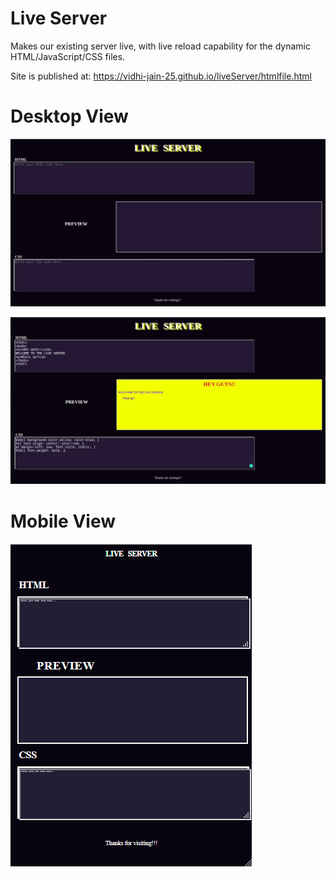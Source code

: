 # Live Server

Makes our existing server live, with live reload capability for the dynamic HTML/JavaScript/CSS files.

Site is published at:
https://vidhi-jain-25.github.io/liveServer/htmlfile.html

# Desktop View 

![](images/Desktop_view/Desktop_view.jpeg)

![](images/Desktop_view/Example.jpeg)

# Mobile View 

![](images/Mobile_view/Mobile_view.png)
